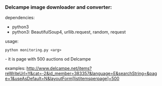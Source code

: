 ### Delcampe image downloader and converter:

dependencies:
- python3
- python3: BeautifulSoup4, urllib.request, random, request

usage:

	python monitoring.py <arg>

<arg> - it is page with 500 auctions od Delcampe

examples:
http://www.delcampe.net/items?reWriteUrl=Y&cat=-2&id_member=383357&language=E&searchString=&page=1&useAsDefault=N&layoutForm[listitemsperpage]=500